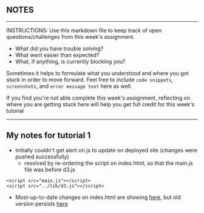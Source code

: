 ## NOTES

-----------
INSTRUCTIONS:
Use this markdown file to keep track of open questions/challenges from this week's assignment.
- What did you have trouble solving?
- What went easier than expected?
- What, if anything, is currently blocking you?

Sometimes it helps to formulate what you understood and where you got stuck in order to move forward. Feel free to include `code snippets`, `screenshots`, and `error message text` here as well.

If you find you're not able complete this week's assignment, reflecting on where you are getting stuck here will help you get full credit for this week's tutorial

------------

## My notes for tutorial 1

- Initially couldn't get alert on js to update on deployed site (changes were pushed successfully)
    - resolved by re-ordering the script on index.html, so that the main.js file was before d3.js 
```
<script src="main.js"></script>
<script src="../lib/d3.js"></script>
```

- Most-up-to-date changes on index.html are showing [here](https://huang-melissa.github.io/Interactive-Data-Vis-Sp2021/tutorial1_getting_started/index.html), but old version persists [here](https://huang-melissa.github.io/Interactive-Data-Vis-Sp2021/tutorial1_getting_started/)

